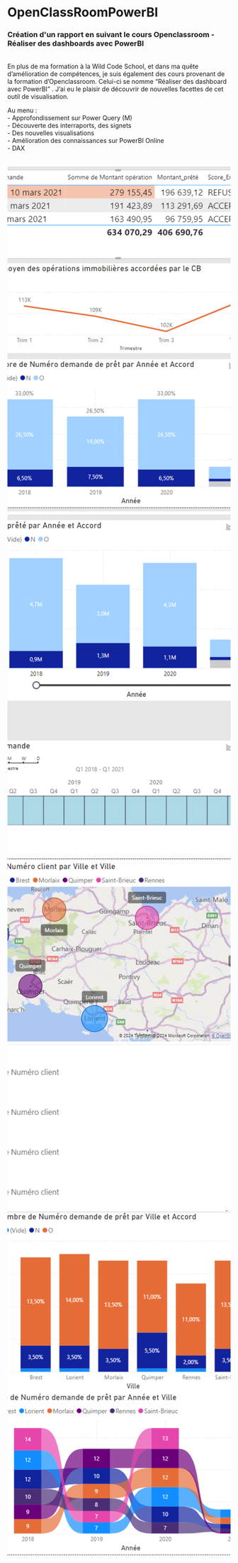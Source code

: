 # OpenClassRoomPowerBI
### Création d'un rapport en suivant le cours Openclassroom - Réaliser des dashboards avec PowerBI
<br>
En plus de ma formation à la Wild Code School, et dans ma quête d’amélioration de compétences, je suis également des cours provenant de la formation d’Openclassroom. Celui-ci se nomme “Réaliser des dashboard avec PowerBI” . J’ai eu le plaisir de découvrir de nouvelles facettes de cet outil de visualisation. 
<p>Au menu :
<br>- Approfondissement sur Power Query (M)
<br>- Découverte des interraports, des signets
<br>- Des nouvelles visualisations
<br>- Amélioration des connaissances sur PowerBI Online
<br>- DAX</p>
<br>
<img src="./OCRPowerBI (3).png" style="width:620px; height:780px; object-fit: cover;">
<br>
<img src="./OCRPowerBI (4).png" style="width:620px; height:780px; object-fit: cover;">
<br>
<img src="./OCRPowerBI (2).png" style="width:620px; height:780px; object-fit: cover;">
<br>
<img src="./OCRPowerBI (1).png" style="width:620px; height:780px; object-fit: cover;">
